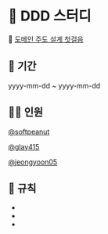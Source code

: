 # 🙊 DDD 스터디
📖 [도메인 주도 설계 첫걸음](http://www.yes24.com/Product/Goods/109708596)

## 📆 기간
yyyy-mm-dd ~ yyyy-mm-dd

## 🙋‍♂️ 인원
[@softpeanut](https://github.com/softpeanut)

[@glay415](https://github.com/glay415)

[@jeongyoon05](https://github.com/jeongyoon05)
## 📝 규칙
- 
- 
- 

